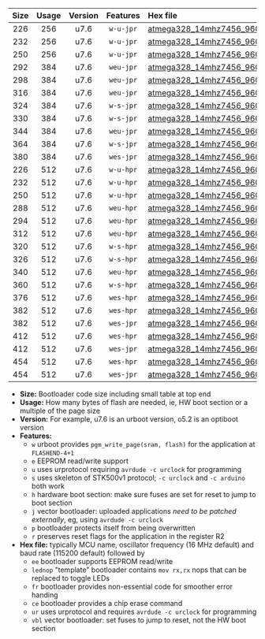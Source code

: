 |Size|Usage|Version|Features|Hex file|
|:-:|:-:|:-:|:-:|:--|
|226|256|u7.6|`w-u-jpr`|[atmega328_14mhz7456_9600bps_ur_vbl.hex](https://raw.githubusercontent.com/stefanrueger/urboot/main/bootloaders/atmega328/fcpu_14mhz7456/9600_bps/atmega328_14mhz7456_9600bps_ur_vbl.hex)|
|232|256|u7.6|`w-u-jpr`|[atmega328_14mhz7456_9600bps_lednop_ur_vbl.hex](https://raw.githubusercontent.com/stefanrueger/urboot/main/bootloaders/atmega328/fcpu_14mhz7456/9600_bps/atmega328_14mhz7456_9600bps_lednop_ur_vbl.hex)|
|250|256|u7.6|`w-u-jpr`|[atmega328_14mhz7456_9600bps_lednop_fr_ur_vbl.hex](https://raw.githubusercontent.com/stefanrueger/urboot/main/bootloaders/atmega328/fcpu_14mhz7456/9600_bps/atmega328_14mhz7456_9600bps_lednop_fr_ur_vbl.hex)|
|292|384|u7.6|`weu-jpr`|[atmega328_14mhz7456_9600bps_ee_ur_vbl.hex](https://raw.githubusercontent.com/stefanrueger/urboot/main/bootloaders/atmega328/fcpu_14mhz7456/9600_bps/atmega328_14mhz7456_9600bps_ee_ur_vbl.hex)|
|298|384|u7.6|`weu-jpr`|[atmega328_14mhz7456_9600bps_ee_lednop_ur_vbl.hex](https://raw.githubusercontent.com/stefanrueger/urboot/main/bootloaders/atmega328/fcpu_14mhz7456/9600_bps/atmega328_14mhz7456_9600bps_ee_lednop_ur_vbl.hex)|
|316|384|u7.6|`weu-jpr`|[atmega328_14mhz7456_9600bps_ee_lednop_fr_ur_vbl.hex](https://raw.githubusercontent.com/stefanrueger/urboot/main/bootloaders/atmega328/fcpu_14mhz7456/9600_bps/atmega328_14mhz7456_9600bps_ee_lednop_fr_ur_vbl.hex)|
|324|384|u7.6|`w-s-jpr`|[atmega328_14mhz7456_9600bps_vbl.hex](https://raw.githubusercontent.com/stefanrueger/urboot/main/bootloaders/atmega328/fcpu_14mhz7456/9600_bps/atmega328_14mhz7456_9600bps_vbl.hex)|
|330|384|u7.6|`w-s-jpr`|[atmega328_14mhz7456_9600bps_lednop_vbl.hex](https://raw.githubusercontent.com/stefanrueger/urboot/main/bootloaders/atmega328/fcpu_14mhz7456/9600_bps/atmega328_14mhz7456_9600bps_lednop_vbl.hex)|
|344|384|u7.6|`weu-jpr`|[atmega328_14mhz7456_9600bps_ee_lednop_fr_ce_ur_vbl.hex](https://raw.githubusercontent.com/stefanrueger/urboot/main/bootloaders/atmega328/fcpu_14mhz7456/9600_bps/atmega328_14mhz7456_9600bps_ee_lednop_fr_ce_ur_vbl.hex)|
|364|384|u7.6|`w-s-jpr`|[atmega328_14mhz7456_9600bps_lednop_fr_vbl.hex](https://raw.githubusercontent.com/stefanrueger/urboot/main/bootloaders/atmega328/fcpu_14mhz7456/9600_bps/atmega328_14mhz7456_9600bps_lednop_fr_vbl.hex)|
|380|384|u7.6|`wes-jpr`|[atmega328_14mhz7456_9600bps_ee_vbl.hex](https://raw.githubusercontent.com/stefanrueger/urboot/main/bootloaders/atmega328/fcpu_14mhz7456/9600_bps/atmega328_14mhz7456_9600bps_ee_vbl.hex)|
|226|512|u7.6|`w-u-hpr`|[atmega328_14mhz7456_9600bps_ur.hex](https://raw.githubusercontent.com/stefanrueger/urboot/main/bootloaders/atmega328/fcpu_14mhz7456/9600_bps/atmega328_14mhz7456_9600bps_ur.hex)|
|232|512|u7.6|`w-u-hpr`|[atmega328_14mhz7456_9600bps_lednop_ur.hex](https://raw.githubusercontent.com/stefanrueger/urboot/main/bootloaders/atmega328/fcpu_14mhz7456/9600_bps/atmega328_14mhz7456_9600bps_lednop_ur.hex)|
|250|512|u7.6|`w-u-hpr`|[atmega328_14mhz7456_9600bps_lednop_fr_ur.hex](https://raw.githubusercontent.com/stefanrueger/urboot/main/bootloaders/atmega328/fcpu_14mhz7456/9600_bps/atmega328_14mhz7456_9600bps_lednop_fr_ur.hex)|
|288|512|u7.6|`weu-hpr`|[atmega328_14mhz7456_9600bps_ee_ur.hex](https://raw.githubusercontent.com/stefanrueger/urboot/main/bootloaders/atmega328/fcpu_14mhz7456/9600_bps/atmega328_14mhz7456_9600bps_ee_ur.hex)|
|294|512|u7.6|`weu-hpr`|[atmega328_14mhz7456_9600bps_ee_lednop_ur.hex](https://raw.githubusercontent.com/stefanrueger/urboot/main/bootloaders/atmega328/fcpu_14mhz7456/9600_bps/atmega328_14mhz7456_9600bps_ee_lednop_ur.hex)|
|312|512|u7.6|`weu-hpr`|[atmega328_14mhz7456_9600bps_ee_lednop_fr_ur.hex](https://raw.githubusercontent.com/stefanrueger/urboot/main/bootloaders/atmega328/fcpu_14mhz7456/9600_bps/atmega328_14mhz7456_9600bps_ee_lednop_fr_ur.hex)|
|320|512|u7.6|`w-s-hpr`|[atmega328_14mhz7456_9600bps.hex](https://raw.githubusercontent.com/stefanrueger/urboot/main/bootloaders/atmega328/fcpu_14mhz7456/9600_bps/atmega328_14mhz7456_9600bps.hex)|
|326|512|u7.6|`w-s-hpr`|[atmega328_14mhz7456_9600bps_lednop.hex](https://raw.githubusercontent.com/stefanrueger/urboot/main/bootloaders/atmega328/fcpu_14mhz7456/9600_bps/atmega328_14mhz7456_9600bps_lednop.hex)|
|340|512|u7.6|`weu-hpr`|[atmega328_14mhz7456_9600bps_ee_lednop_fr_ce_ur.hex](https://raw.githubusercontent.com/stefanrueger/urboot/main/bootloaders/atmega328/fcpu_14mhz7456/9600_bps/atmega328_14mhz7456_9600bps_ee_lednop_fr_ce_ur.hex)|
|360|512|u7.6|`w-s-hpr`|[atmega328_14mhz7456_9600bps_lednop_fr.hex](https://raw.githubusercontent.com/stefanrueger/urboot/main/bootloaders/atmega328/fcpu_14mhz7456/9600_bps/atmega328_14mhz7456_9600bps_lednop_fr.hex)|
|376|512|u7.6|`wes-hpr`|[atmega328_14mhz7456_9600bps_ee.hex](https://raw.githubusercontent.com/stefanrueger/urboot/main/bootloaders/atmega328/fcpu_14mhz7456/9600_bps/atmega328_14mhz7456_9600bps_ee.hex)|
|382|512|u7.6|`wes-hpr`|[atmega328_14mhz7456_9600bps_ee_lednop.hex](https://raw.githubusercontent.com/stefanrueger/urboot/main/bootloaders/atmega328/fcpu_14mhz7456/9600_bps/atmega328_14mhz7456_9600bps_ee_lednop.hex)|
|382|512|u7.6|`wes-jpr`|[atmega328_14mhz7456_9600bps_ee_lednop_vbl.hex](https://raw.githubusercontent.com/stefanrueger/urboot/main/bootloaders/atmega328/fcpu_14mhz7456/9600_bps/atmega328_14mhz7456_9600bps_ee_lednop_vbl.hex)|
|412|512|u7.6|`wes-hpr`|[atmega328_14mhz7456_9600bps_ee_lednop_fr.hex](https://raw.githubusercontent.com/stefanrueger/urboot/main/bootloaders/atmega328/fcpu_14mhz7456/9600_bps/atmega328_14mhz7456_9600bps_ee_lednop_fr.hex)|
|412|512|u7.6|`wes-jpr`|[atmega328_14mhz7456_9600bps_ee_lednop_fr_vbl.hex](https://raw.githubusercontent.com/stefanrueger/urboot/main/bootloaders/atmega328/fcpu_14mhz7456/9600_bps/atmega328_14mhz7456_9600bps_ee_lednop_fr_vbl.hex)|
|454|512|u7.6|`wes-hpr`|[atmega328_14mhz7456_9600bps_ee_lednop_fr_ce.hex](https://raw.githubusercontent.com/stefanrueger/urboot/main/bootloaders/atmega328/fcpu_14mhz7456/9600_bps/atmega328_14mhz7456_9600bps_ee_lednop_fr_ce.hex)|
|454|512|u7.6|`wes-jpr`|[atmega328_14mhz7456_9600bps_ee_lednop_fr_ce_vbl.hex](https://raw.githubusercontent.com/stefanrueger/urboot/main/bootloaders/atmega328/fcpu_14mhz7456/9600_bps/atmega328_14mhz7456_9600bps_ee_lednop_fr_ce_vbl.hex)|

- **Size:** Bootloader code size including small table at top end
- **Usage:** How many bytes of flash are needed, ie, HW boot section or a multiple of the page size
- **Version:** For example, u7.6 is an urboot version, o5.2 is an optiboot version
- **Features:**
  + `w` urboot provides `pgm_write_page(sram, flash)` for the application at `FLASHEND-4+1`
  + `e` EEPROM read/write support
  + `u` uses urprotocol requiring `avrdude -c urclock` for programming
  + `s` uses skeleton of STK500v1 protocol; `-c urclock` and `-c arduino` both work
  + `h` hardware boot section: make sure fuses are set for reset to jump to boot section
  + `j` vector bootloader: uploaded applications *need to be patched externally*, eg, using `avrdude -c urclock`
  + `p` bootloader protects itself from being overwritten
  + `r` preserves reset flags for the application in the register R2
- **Hex file:** typically MCU name, oscillator frequency (16 MHz default) and baud rate (115200 default) followed by
  + `ee` bootloader supports EEPROM read/write
  + `lednop` "template" bootloader contains `mov rx,rx` nops that can be replaced to toggle LEDs
  + `fr` bootloader provides non-essential code for smoother error handing
  + `ce` bootloader provides a chip erase command
  + `ur` uses urprotocol and requires `avrdude -c urclock` for programming
  + `vbl` vector bootloader: set fuses to jump to reset, not the HW boot section
